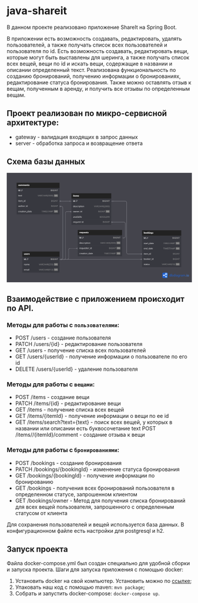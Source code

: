 # java-shareit
В данном проекте реализовано приложение ShareIt на Spring Boot.

В приложении есть возможность создавать, редактировать, удалять пользователей, а также получать список всех
пользователей и пользователя по id. Есть возможность создавать, редактировать вещи, которые могут быть выставлены для шеринга,
а также получать список всех вещей, вещи по id и искать вещи, содержащие в названии и описании определенный текст. 
Реализована функциональность по созданию бронирований, получению информации о бронированиях, редактирование статуса
бронирования. Также можно оставлять отзыв к вещам, полученным в аренду, и получить все отзывы по определенным вещам.

## Проект реализован по микро-сервисной архитектуре:
* gateway - валидация входящих в запрос данных
* server - обработка запроса и возвращение ответа

## Схема базы данных
![](https://github.com/KyJIesH/java-shareit/blob/main/server/src/main/resources/schema.png?raw=true)

## Взаимодействие с приложением происходит по API.
### Методы для работы с `пользователями`:

* POST /users - создание пользователя
* PATCH /users/{id} - редактирование пользователя
* GET /users - получение списка всех пользователей
* GET /users/{userId} - получение информации о пользователе по его id
* DELETE /users/{userId} - удаление пользователя

### Методы для работы с `вещами`:

* POST /items - создание вещи
* PATCH /items/{id} - редактирование вещи
* GET /items - получение списка всех вещей
* GET /items/{itemId} - получение информации о вещи по ее id
* GET /items/search?text={text} - поиск всех вещей, у которых в названии или описании есть буквосочетание text POST /items//{itemId}/comment - создание отзыва к вещи

### Методы для работы с `бронированиями`: 

* POST /bookings - создание бронирования
* PATCH /bookings/{bookingId} - изменение статуса бронирования
* GET /bookings/{bookingId} - получение информации по бронированию
* GET /bookings - получения всех бронирований пользователя в определенном статусе, запрошенном клиентом
* GET /bookings/owner - Метод для получения списка бронирований для всех вещей пользователя, запрошенного с
определенным статусом от клиента

Для сохранения пользователей и вещей используется база данных. В конфигурационном файле есть настройки для
postgresql и h2.

## Запуск проекта
Файла docker-compose.yml был создан специально для удобной сборки и запуска проекта.
Шаги для запуска приложения с помощью docker:
1. Установить docker на свой компьютер. Установить можно по [ссылке](https://docs.docker.com/engine/install/);
2. Упаковать наш код с помощью maven: `mvn package`;
3. Собрать и запустить docker-compose: `docker-compose up`.
